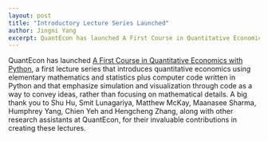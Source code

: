 ```yaml
---
layout: post
title: "Introductory Lecture Series Launched"
author: Jingni Yang
excerpt: QuantEcon has launched A First Course in Quantitative Economics with Python.
---
```


QuantEcon has launched [A First Course in Quantitative Economics with Python](https://intro.quantecon.org/intro.html), a first lecture series that introduces quantitative economics using elementary mathematics and statistics plus computer code written in Python and that emphasize simulation and visualization through code as a way to convey ideas, rather than focusing on mathematical details. A big thank you to Shu Hu, Smit Lunagariya, Matthew McKay, Maanasee Sharma, Humphrey Yang, Chien Yeh and Hengcheng Zhang, along with other research assistants at QuantEcon, for their invaluable contributions in creating these lectures.